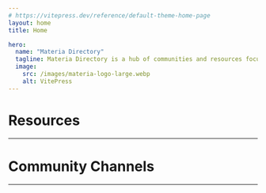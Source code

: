 ```yaml
---
# https://vitepress.dev/reference/default-theme-home-page
layout: home
title: Home

hero:
  name: "Materia Directory"
  tagline: Materia Directory is a hub of communities and resources focussed on the Materia Datacenter and other useful FF14 resources.
  image:
    src: /images/materia-logo-large.webp
    alt: VitePress
---
```


# Resources <Badge type="warning" text="Beta" />

---

<SitesList/>

# Community Channels <Badge type="warning" text="Beta" />

---

<TwitchList/>


<script setup>
import { VPTeamPage, VPTeamPageTitle, VPTeamMembers } from 'vitepress/theme'

const members = [
    {
        avatar: 'https://cdn.discordapp.com/avatars/336809049985122306/bfd492b9ef84c5925c5e015c955da896?size=256',
        name: 'Ori Na',
        title: 'Creator',
        desc: "@ori9607"
    },
    {
        avatar: 'https://cdn.discordapp.com/avatars/327029966858485772/270d40f773fef3c3b2f69942412bdb60?size=256',
        name: 'Mango',
        title: 'Creator',
        desc: "@mango_vi"
    },
    {
        avatar: 'https://cdn.discordapp.com/avatars/211624816619290624/57e2b10fdc8c5b525ba3bbefef027696?size=256',
        name: 'Em Gram',
        title: 'Web Developer',
        desc: "@mgram"
    },

]
</script>

<VPTeamPage>
  <VPTeamPageTitle>
    <template #title>
      Key Contributors
    </template>
    <template #lead>
      Materia Directory is a team project by a collection of dedicated members of the Materia Community. 
    </template>
  </VPTeamPageTitle>
  <VPTeamMembers
    :members="members"
  />
</VPTeamPage>